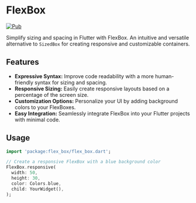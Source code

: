 <!--
This README describes the package. If you publish this package to pub.dev,
this README's contents appear on the landing page for your package.

For information about how to write a good package README, see the guide for
[writing package pages](https://dart.dev/guides/libraries/writing-package-pages).

For general information about developing packages, see the Dart guide for
[creating packages](https://dart.dev/guides/libraries/create-library-packages)
and the Flutter guide for
[developing packages and plugins](https://flutter.dev/developing-packages).
-->

# FlexBox

[![Pub](https://img.shields.io/pub/v/flex_box.svg)](https://pub.dev/packages/flex_box)

Simplify sizing and spacing in Flutter with FlexBox. An intuitive and versatile alternative to `SizedBox` for creating responsive and customizable containers.

## Features

- **Expressive Syntax:** Improve code readability with a more human-friendly syntax for sizing and spacing.
- **Responsive Sizing:** Easily create responsive layouts based on a percentage of the screen size.
- **Customization Options:** Personalize your UI by adding background colors to your FlexBoxes.
- **Easy Integration:** Seamlessly integrate FlexBox into your Flutter projects with minimal code.

<!-- ## Getting started

TODO: List prerequisites and provide or point to information on how to
start using the package. -->

## Usage

<!-- TODO: Include short and useful examples for package users. Add longer examples
to `/example` folder. -->

```dart
import 'package:flex_box/flex_box.dart';

// Create a responsive FlexBox with a blue background color
FlexBox.responsive(
  width: 50,
  height: 30,
  color: Colors.blue,
  child: YourWidget(),
);
```

<!-- ## Additional information

TODO: Tell users more about the package: where to find more information, how to
contribute to the package, how to file issues, what response they can expect
from the package authors, and more. -->
